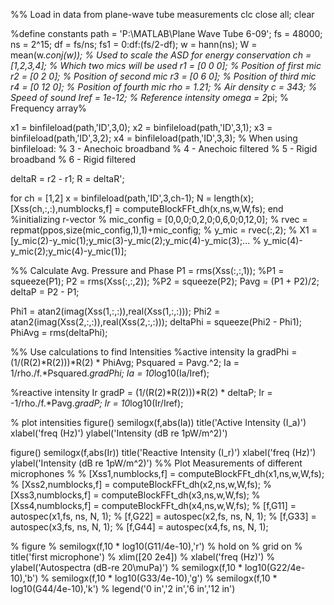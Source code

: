 %% Load in data from plane-wave tube measurements
clc
close all;
clear

%define constants
path = 'P:\MATLAB\Plane Wave Tube 6-09';
fs = 48000;
ns = 2^15;
df = fs/ns;
fs1 = 0:df:(fs/2-df);
w = hann(ns);
W = mean(w.*conj(w));   % Used to scale the ASD for energy conservation
ch = [1,2,3,4];         % Which two mics will be used
r1 = [0 0 0];           % Position of first mic
r2 = [0 2 0];           % Position of second mic
r3 = [0 6 0];           % Position of third mic
r4 = [0 12 0];          % Position of fourth mic
rho = 1.21;             % Air density
c = 343;                % Speed of sound
Iref = 1e-12;           % Reference intensity
omega = 2*pi;           % Frequency array%

x1 = binfileload(path,'ID',3,0);
x2 = binfileload(path,'ID',3,1);
x3 = binfileload(path,'ID',3,2);
x4 = binfileload(path,'ID',3,3);
% When using binfileload:
% 3 - Anechoic broadband
% 4 - Anechoic filtered
% 5 - Rigid broadband
% 6 - Rigid filtered

deltaR = r2 - r1;
R = deltaR';

for ch = [1,2]
    x = binfileload(path,'ID',3,ch-1);
    N = length(x);
    [Xss(ch,:,:),numblocks,f] = computeBlockFFt_dh(x,ns,w,W,fs);
end
%initializing r-vector
% mic_config = [0,0,0;0,2,0;0,6,0;0,12,0];
% rvec = repmat(ppos,size(mic_config,1),1)+mic_config;
% y_mic = rvec(:,2);
% X1 = [y_mic(2)-y_mic(1);y_mic(3)-y_mic(2);y_mic(4)-y_mic(3);...
%    y_mic(4)-y_mic(2);y_mic(4)-y_mic(1)];

%% Calculate Avg. Pressure and Phase
P1 = rms(Xss(:,:,1));
%P1 = squeeze(P1);
P2 = rms(Xss(:,:,2));
%P2 = squeeze(P2);
Pavg = (P1 + P2)/2;
deltaP = P2 - P1;

Phi1 = atan2(imag(Xss(1,:,:)),real(Xss(1,:,:)));
Phi2 = atan2(imag(Xss(2,:,:)),real(Xss(2,:,:)));
deltaPhi = squeeze(Phi2 - Phi1);
PhiAvg = rms(deltaPhi);


%% Use calculations to find Intensities
%active intensity Ia
 gradPhi = (1/(R(2)*R(2)))*R(2) * PhiAvg;
 Psquared = Pavg.^2;
 Ia = 1/rho./f.*Psquared.*gradPhi;
 Ia = 10*log10(Ia/Iref);
 
%reactive intensity Ir
gradP = (1/(R(2)*R(2)))*R(2) * deltaP;
Ir = -1/rho./f.*Pavg.*gradP;
Ir = 10*log10(Ir/Iref);

% plot intensities
figure()
semilogx(f,abs(Ia))
title('Active Intensity (I_a)')
xlabel('freq (Hz)')
ylabel('Intensity (dB re 1pW/m^2)')

figure()
semilogx(f,abs(Ir))
title('Reactive Intensity (I_r)')
xlabel('freq (Hz)')
ylabel('Intensity (dB re 1pW/m^2)')
%% Plot Measurements of different microphones %
% [Xss1,numblocks,f] = computeBlockFFt_dh(x1,ns,w,W,fs);
% [Xss2,numblocks,f] = computeBlockFFt_dh(x2,ns,w,W,fs);
% [Xss3,numblocks,f] = computeBlockFFt_dh(x3,ns,w,W,fs);
% [Xss4,numblocks,f] = computeBlockFFt_dh(x4,ns,w,W,fs);
% [f,G11] = autospec(x1,fs, ns, N, 1);
% [f,G22] = autospec(x2,fs, ns, N, 1);
% [f,G33] = autospec(x3,fs, ns, N, 1);
% [f,G44] = autospec(x4,fs, ns, N, 1);

% figure
% semilogx(f,10 * log10(G11/4e-10),'r')
% hold on
% grid on
% title('first microphone')
% xlim([20 2e4])
% xlabel('freq (Hz)')
% ylabel('Autospectra (dB-re 20\muPa)')
% semilogx(f,10 * log10(G22/4e-10),'b')
% semilogx(f,10 * log10(G33/4e-10),'g')
% semilogx(f,10 * log10(G44/4e-10),'k')
% legend('0 in','2 in','6 in','12 in')
